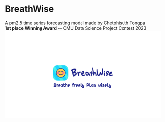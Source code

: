 # BreathWise
A pm2.5 time series forecasting model made by Chetphisuth Tongpa <br>
<b>1st place Winning Award</b> -- CMU Data Science Project Contest 2023
![keyart](https://github.com/Keenlol/BreathWise/blob/5c13a29912b05dac3a6fbe8f5671a25001dca8ea/keyart.png)
